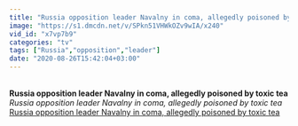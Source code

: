 ```yaml
---
title: "Russia opposition leader Navalny in coma, allegedly poisoned by toxic tea"
image: "https://s1.dmcdn.net/v/SPkn51VHWkOZv9wIA/x240"
vid_id: "x7vp7b9"
categories: "tv"
tags: ["Russia","opposition","leader"]
date: "2020-08-26T15:42:04+03:00"
---
```

<br><b>Russia opposition leader Navalny in coma, allegedly poisoned by toxic tea</b><br> <i>Russia opposition leader Navalny in coma, allegedly poisoned by toxic tea</i><br> <u>Russia opposition leader Navalny in coma, allegedly poisoned by toxic tea</u>
